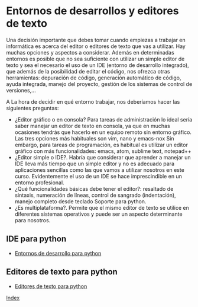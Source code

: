 # Entornos de desarrollos y editores de texto

Una decisión importante que debes tomar cuando empiezas a trabajar en informática es acerca del editor o editores de texto que vas a utilizar. Hay muchas opciones y aspectos a considerar. Además en determinadas entornos es posible que no sea suficiente con utilizar un simple editor de texto y sea el necesario el uso de un IDE (entorno de desarrollo integrado), que además de la posibilidad  de editar el código, nos ofrezca otras herramientas: depuración de código, generación automático de código, ayuda integrada, manejo del proyecto, gestión de los sistemas de control de versiones,...

A La hora de decidir en qué entorno trabajar, nos deberíamos hacer las siguientes preguntas:

* ¿Editor gráfico o en consola? Para tareas de administración lo ideal sería saber manejar un editor de texto en consola, ya que en muchas ocasiones tendrás que hacerlo en un equipo remoto sin entorno gráfico. Las tres opciones más habituales son vim, nano y emacs-nox Sin embargo, para tareas de programación, es habitual es utilizar un editor gráfico con más funcionalidades: emacs, atom, sublime text, notepad++
* ¿Editor simple o IDE?. Habría que considerar que aprender a manejar un IDE lleva más tiempo que un simple editor y no es adecuado para aplicaciones sencillas como las que vamos a utilizar nosotros en este curso. Evidentemente el uso de un IDE se hace imprescindible en un entorno profesional.
* ¿Qué funcionalidades básicas debe tener el editor?: resaltado de sintaxis, numeración de líneas, control de sangrado (indentación), manejo completo desde teclado
 Soporte para python.
* ¿Es multiplataforma?. Permite que el mismo editor de texto se utilice en diferentes sistemas operativos y puede ser un aspecto determinante para nosotros.

## IDE para python

* [Entornos de desarrollo para python](https://wiki.python.org/moin/IntegratedDevelopmentEnvironments)

## Editores de texto para python

* [Editores de texto para python](https://wiki.python.org/moin/PythonEditors)

[Index](../../README.md)
